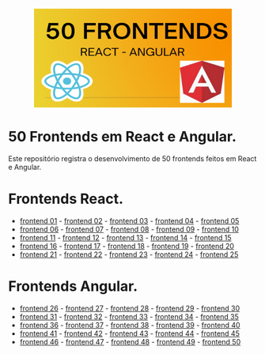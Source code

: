 <p align="center"><img src="https://github.com/Adyson-Lima/50_frontends_react_angular/blob/main/50%20FRONTENDS.jpg" alt="logo" width="400" height="200"></p>

# 50 Frontends em React e Angular.

Este repositório registra o desenvolvimento de 50 frontends feitos em React e Angular.

# Frontends React.
- <a href="https://github.com/Adyson-Lima/courses_web">frontend 01</a> - <a href="https://github.com/Adyson-Lima/lamps_web">frontend 02</a> - <a href="https://github.com/Adyson-Lima/multimeters_web">frontend 03</a> - <a href="https://github.com/Adyson-Lima/mk_fighters_frontend">frontend 04</a> - <a href="https://github.com/Adyson-Lima/heroes2_frontend">frontend 05</a>
- <a href="https://github.com/Adyson-Lima/foods_frontend">frontend 06</a> - <a href="https://github.com/Adyson-Lima/erlideas_frontend">frontend 07</a> - <a href="https://github.com/Adyson-Lima/jobs_frontend">frontend 08</a> - <a href="https://github.com/Adyson-Lima/guis_frontend">frontend 09</a> - <a href="https://github.com/Adyson-Lima/dogs_frontend">frontend 10</a>
- <a href="https://github.com/Adyson-Lima/sports_frontend">frontend 11</a> - <a href="https://github.com/Adyson-Lima/arduinos_frontend">frontend 12</a> - <a href="https://github.com/Adyson-Lima/motorcycles_frontend">frontend 13</a> - <a href="https://github.com/Adyson-Lima/engine_parts_frontend">frontend 14</a> - <a href="https://github.com/Adyson-Lima/mainframe_ideas_frontend">frontend 15</a>
- <a href="https://github.com/Adyson-Lima/estates_frontend">frontend 16</a> - <a href="https://github.com/Adyson-Lima/websites_frontend">frontend 17</a> - <a href="https://github.com/Adyson-Lima/services_frontend">frontend 18</a> - <a href="https://github.com/Adyson-Lima/breads_frontend">frontend 19</a> - <a href="https://github.com/Adyson-Lima/animes_frontend">frontend 20</a>
- <a href="https://github.com/Adyson-Lima/communities_frontend">frontend 21</a> - <a href="https://github.com/Adyson-Lima/vigilantes_frontend">frontend 22</a> - <a href="https://github.com/Adyson-Lima/dayoff_frontend">frontend 23</a> - <a href="https://github.com/Adyson-Lima/tutorials_frontend">frontend 24</a> - <a href="">frontend 25</a>

# Frontends Angular.

- <a href="">frontend 26</a> - <a href="">frontend 27</a> - <a href="">frontend 28</a> - <a href="">frontend 29</a> - <a href="">frontend 30</a>
- <a href="">frontend 31</a> - <a href="">frontend 32</a> - <a href="">frontend 33</a> - <a href="">frontend 34</a> - <a href="">frontend 35</a>
- <a href="">frontend 36</a> - <a href="">frontend 37</a> - <a href="">frontend 38</a> - <a href="">frontend 39</a> - <a href="">frontend 40</a>
- <a href="">frontend 41</a> - <a href="">frontend 42</a> - <a href="">frontend 43</a> - <a href="">frontend 44</a> - <a href="">frontend 45</a>
- <a href="">frontend 46</a> - <a href="">frontend 47</a> - <a href="">frontend 48</a> - <a href="">frontend 49</a> - <a href="">frontend 50</a>


